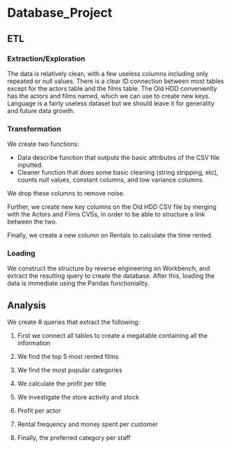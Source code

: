 # Database_Project

## ETL

### Extraction/Exploration

The data is relatively clean, with a few useless columns including only repeated or null values.
There is a clear ID connection between most tables except for the actors table and the films table. The Old HDD conveniently has the actors and films named, which we can use to create new keys. Language is a fairly useless dataset but we should leave it for generality and future data growth.

### Transformation

We create two functions:

- Data describe function that outputs the basic attributes of the CSV file inputted.
- Cleaner function that does some basic cleaning (string stripping, etc), counts null values, constant columns, and low variance columns.

We drop these columns to remove noise.

Further, we create new key columns on the Old HDD CSV file by merging with the Actors and Films CVSs, in order to be able to structure a link between the two.

Finally, we create a new column on Rentals to calculate the time rented.

### Loading

We construct the structure by reverse engineering on Workbench, and extract the resulting query to create the database. After this, loading the data is immediate using the Pandas functioniality.

## Analysis

We create 8 queries that extract the following:

1. First we connect all tables to create a megatable containing all the information

2. We find the top 5 most rented films

3. We find the most popular categories

4. We calculate the profit per title

5. We investigate the store activity and stock

6. Profit per actor

7. Rental frequency and money spent per customer

8. Finally, the preferred category per staff


